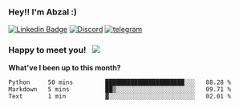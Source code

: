 ### Hey!! I'm Abzal :) 

[![Linkedin Badge](https://img.shields.io/badge/-LinkedIn-0e76a8?style=flat-square&logo=Linkedin&logoColor=white)](https://www.linkedin.com/in/abzal-issayev-a323161ba/)
[![Discord](https://img.shields.io/badge/Discord-Join-9cf&?logo=Discord)](https://discord.gg/Bug2EsX9)
[![telegram](https://img.shields.io/badge/Telegram-Chat-blue&?logo=telegram)](https://t.me/umenyalapki)

### Happy to meet you! &nbsp; ![](https://visitor-badge.glitch.me/badge?page_id=Karisbala.Karisbala)


**What've I been up to this month?** 

<!--START_SECTION:waka-->

```text
Python     50 mins         ██████████████████████░░░   88.28 %
Markdown   5 mins          ██▒░░░░░░░░░░░░░░░░░░░░░░   09.71 %
Text       1 min           ▓░░░░░░░░░░░░░░░░░░░░░░░░   02.01 %
```

<!--END_SECTION:waka-->
